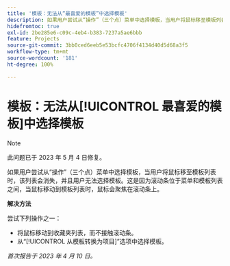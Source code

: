```yaml
---
title: '模板：无法从“最喜爱的模板”中选择模板'
description: 如果用户尝试从“操作”（三个点）菜单中选择模板，当用户将鼠标移至模板列表时，该列表会消失，并且用户无法选择模板。这是因为滚动条位于菜单和模板列表之间，当鼠标移动到模板列表时，鼠标会聚焦在滚动条上。
hidefromtoc: true
exl-id: 2be285e6-c09c-4eb4-b383-7237a5ae6bbb
feature: Projects
source-git-commit: 3bb0ced6eeb5e53bcfc4706f4134d40d5d68a3f5
workflow-type: tm+mt
source-wordcount: '181'
ht-degree: 100%

---
```


# 模板：无法从[!UICONTROL 最喜爱的模板]中选择模板

>[!NOTE]
>
>此问题已于 2023 年 5 月 4 日修复。

如果用户尝试从“操作”（三个点）菜单中选择模板，当用户将鼠标移至模板列表时，该列表会消失，并且用户无法选择模板。这是因为滚动条位于菜单和模板列表之间，当鼠标移动到模板列表时，鼠标会聚焦在滚动条上。

**解决方法**

尝试下列操作之一：

* 将鼠标移动到收藏夹列表，而不接触滚动条。
* 从“[!UICONTROL 从模板转换为项目]”选项中选择模板。

_首次报告于 2023 年 4 月 10 日。_
